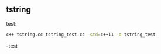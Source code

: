tstring
-------

test:

```bash
c++ tstring.cc tstring_test.cc -std=c++11 -o tstring_test
```

-test
